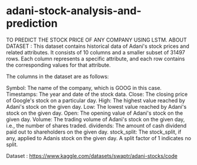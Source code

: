 # adani-stock-analysis-and-prediction

TO PREDICT THE STOCK PRICE OF ANY COMPANY USING LSTM. ABOUT DATASET : This dataset contains historical data of Adani's stock prices and related attributes. It consists of 10 columns and a smaller subset of 31497 rows. Each column represents a specific attribute, and each row contains the corresponding values for that attribute.

The columns in the dataset are as follows:

Symbol: The name of the company, which is GOOG in this case. Timestamps: The year and date of the stock data. Close: The closing price of Google's stock on a particular day. High: The highest value reached by Adani's stock on the given day. Low: The lowest value reached by Adani's stock on the given day. Open: The opening value of Adani's stock on the given day. Volume: The trading volume of Adani's stock on the given day, i.e., the number of shares traded. dividends: The amount of cash dividend paid out to shareholders on the given day. stock_split: The stock_split, if any, applied to Adanis stock on the given day. A split factor of 1 indicates no split.

Dataset : https://www.kaggle.com/datasets/swaptr/adani-stocks/code
